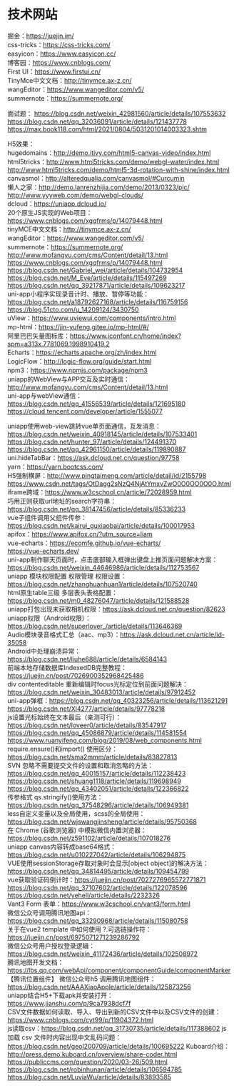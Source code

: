 # 技术网站

掘金：<https://juejin.im/>  
css-tricks：<https://css-tricks.com/>  
easyicon：<https://www.easyicon.cc/>  
博客园：<https://www.cnblogs.com/>  
First UI：<https://www.firstui.cn/>  
TinyMce中文文档：<http://tinymce.ax-z.cn/>  
wangEditor：<https://www.wangeditor.com/v5/>  
summernote：<https://summernote.org/>

面试题：
<https://blog.csdn.net/weixin_42981560/article/details/107553632>
<https://blog.csdn.net/qq_32036091/article/details/121437778>
<https://max.book118.com/html/2021/0804/5031201014003323.shtm>  

H5效果：  
hugedomains：<http://demo.itivy.com/html5-canvas-video/index.html>  
html5tricks：<http://www.html5tricks.com/demo/webgl-water/index.html>  
<http://www.html5tricks.com/demo/html5-3d-rotation-with-shine/index.html>  
canvasmol：<http://alteredqualia.com/canvasmol/#Curcumin>  
懒人之家：<http://demo.lanrenzhijia.com/demo/2013/0323/pic/>  
<http://www.yyyweb.com/demo/webgl-clouds/>  
dcloud：<https://uniapp.dcloud.io/>  
20个原生JS实现的Web项目：<https://www.cnblogs.com/xgqfrms/p/14079448.html>  
tinyMCE中文文档：<http://tinymce.ax-z.cn/>  
wangEditor：<https://www.wangeditor.com/v5/>  
summernote：<https://summernote.org/>  
<http://www.mofangyu.com/cms/Content/detail/13.html>  
<https://www.cnblogs.com/xgqfrms/p/14079448.html>  
<https://blog.csdn.net/Gabriel_wei/article/details/104732954>  
<https://blog.csdn.net/M_Eve/article/details/115497269>  
<https://blog.csdn.net/qq_39217871/article/details/109623217>  
uni-app小程序实现录音计时、播放、暂停等功能：<https://blog.csdn.net/a18792627168/article/details/116759156>  
<https://blog.51cto.com/u_14209124/3430750>  
uView：<https://www.uviewui.com/components/intro.html>  
mp-html：<https://jin-yufeng.gitee.io/mp-html/#/>  
阿里巴巴矢量图标库：<https://www.iconfont.cn/home/index?spm=a313x.7781069.1998910419.2>  
Echarts：<https://echarts.apache.org/zh/index.html>  
LogicFlow：<http://logic-flow.org/guide/start.html>  
npm3：<https://www.npmjs.com/package/npm3>  
uniapp的WebView与APP交互及实时通信：<http://www.mofangyu.com/cms/Content/detail/13.html>  
uni-app与webView通信：<https://blog.csdn.net/qq_41556539/article/details/121695180>  
<https://cloud.tencent.com/developer/article/1555077>

uniapp使用web-view跳转vue单页面通信，互发消息：<https://blog.csdn.net/weixin_40918145/article/details/107533401>  
<https://blog.csdn.net/hunter_97/article/details/124491370>  
<https://blog.csdn.net/qq_42961150/article/details/119890887>  
uni.hideTabBar：<https://ask.dcloud.net.cn/question/97758>  
yarn：<https://yarn.bootcss.com/>  
H5强制横屏：<http://www.pingtaimeng.com/article/detail/id/2155798>
<https://www.csdn.net/tags/OtDagg2sNzQ4NjAtYmxvZwO0O0OO0O0O.html>  
iframe跨域：<https://www.w3cschool.cn/article/72028959.html>  
巧用正则获取url地址的search字符串：<https://blog.csdn.net/qq_38147456/article/details/85336233>  
vue子组件调用父组件传参：<https://blog.csdn.net/kairui_guxiaobai/article/details/100017953>  
apifox：<https://www.apifox.cn/?utm_source=liam>  
vue-echarts：<https://ecomfe.github.io/vue-echarts/>  
<https://vue-echarts.dev/>  
uni-app制作聊天页面时，点击底部输入框弹出键盘上推页面问题解决方案：<https://blog.csdn.net/weixin_44646986/article/details/112753567>  
uniapp 模块权限配置 权限管理 权限设置：<https://blog.csdn.net/zhanghuanhuan1/article/details/107520740>  
html原生table三级 多层表头表格配置：<https://blog.csdn.net/m0_48276047/article/details/121588528>  
uniapp打包出现未获取相机权限：<https://ask.dcloud.net.cn/question/82623>  
uniapp权限（Android权限）：<https://blog.csdn.net/superlover_/article/details/113646369>  
Audio模块录音格式汇总（aac、mp3）：<https://ask.dcloud.net.cn/article/id-35058>  
Android中处理崩溃异常：<https://blog.csdn.net/liuhe688/article/details/6584143>  
前端本地存储数据库IndexedDB完整教程：<https://juejin.cn/post/7026900352968425486>  
div contenteditable 重新编辑时focus光标定位到前面问题解决：<https://blog.csdn.net/weixin_30483013/article/details/97912452>  
uni-app弹框：<https://blog.csdn.net/qq_40323256/article/details/113621291>  
<https://blog.csdn.net/Xl4277/article/details/97778218>  
js设置光标始终在文本最后（亲测可行）：<https://blog.csdn.net/loveer0/article/details/83547917>
<https://blog.csdn.net/qq_45086879/article/details/114581554>
<https://www.ruanyifeng.com/blog/2019/08/web_components.html>  
require.ensure()和import() 使用区分：<https://blog.csdn.net/sma2mmm/article/details/83827813>  
SVN 忽略不需要提交文件的设置和取消忽略的方法：<https://blog.csdn.net/qq_40015157/article/details/112238423>
<https://blog.csdn.net/shuang1118/article/details/119698949>  
<https://blog.csdn.net/qq_43402051/article/details/122366822>  
传参格式 qs.stringify()使用方法：<https://blog.csdn.net/qq_37548296/article/details/106949381>  
less自定义变量以及全局使用，scss的全局使用：<https://blog.csdn.net/wjswangjinsheng/article/details/95750368>  
在 Chrome (谷歌浏览器) 中模拟微信内置浏览器：<https://blog.csdn.net/z591102/article/details/107018276>  
uniapp canvas内容转成base64格式：<https://blog.csdn.net/u010227042/article/details/106294875>  
VUE使用sessionStorage存取对象时会显示[object object]的解决方法：<https://blog.csdn.net/qq_34814495/article/details/109454799>  
vue获取验证码倒计时：<https://juejin.cn/post/7027276965572771871>  
<https://blog.csdn.net/qq_37107602/article/details/122078596>
<https://blog.csdn.net/yehell/article/details/2232326>  
Vant3 Form 表单：<https://www.w3cschool.cn/vant3/form.html>  
微信公众号调用腾讯地图api：<https://blog.csdn.net/qq_33290968/article/details/115080758>  
关于在vue2 template 中如何使用 ?.可选链操作符：<https://juejin.cn/post/6975071271239286792>  
微信公众号用户授权登录逻辑：<https://blog.csdn.net/weixin_41172436/article/details/102508972>  
腾讯地图开发文档：<https://lbs.qq.com/webApi/component/componentGuide/componentMarker>  
【腾讯位置组件】 微信公众号h5 调用腾讯地图组件：<https://blog.csdn.net/AAAXiaoApple/article/details/125873256>  
uniapp结合H5+下载apk并安装打开：<https://www.jianshu.com/p/9ca7938dcf7f>  
CSV文件数据如何读取、导入、导出到新的CSV文件中以及CSV文件的创建：<https://www.cnblogs.com/cyt99/p/11904372.html>  
js读取csv：<https://blog.csdn.net/qq_31730735/article/details/117388602>
js 加载 csv 文件时内容出现中文乱码问题：<https://blog.csdn.net/geol200709/article/details/100695222>
Kuboard介绍：<http://press.demo.kuboard.cn/overview/share-coder.html>
<https://publiccms.com/question/2020/03-26/509.html>
<https://blog.csdn.net/robinhunan/article/details/106594785>
https://blog.csdn.net/LuviaWu/article/details/83893585